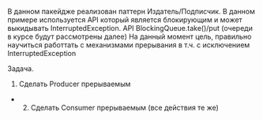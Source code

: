 В данном пакейдже реализован паттерн Издатель/Подписчик.
В данном примере используется API который является блокирующим и может выкидывать InterruptedException.
API BlockingQueue.take()/put (очереди в курсе будут рассмотрены далее)
На данный момент цель, правильно научиться работтать с механизмами прерывания в т.ч. с исключением InterruptedException

Задача.
1. Сделать Producer прерываемым
 * 2. Сделать Consumer прерываемым (все действия те же)






